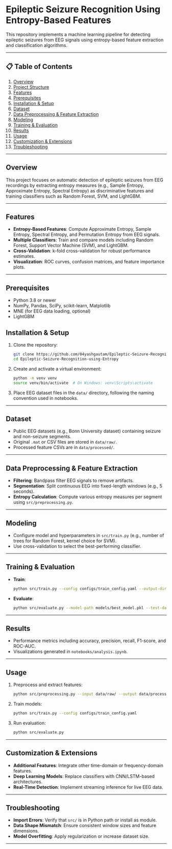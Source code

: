 # Epileptic Seizure Recognition Using Entropy-Based Features

This repository implements a machine learning pipeline for detecting epileptic seizures from EEG signals using entropy-based feature extraction and classification algorithms.

---

## 📋 Table of Contents

1. [Overview](#overview)  
2. [Project Structure](#project-structure)  
3. [Features](#features)  
4. [Prerequisites](#prerequisites)  
5. [Installation & Setup](#installation--setup)  
6. [Dataset](#dataset)  
7. [Data Preprocessing & Feature Extraction](#data-preprocessing--feature-extraction)  
8. [Modeling](#modeling)  
9. [Training & Evaluation](#training--evaluation)  
10. [Results](#results)  
11. [Usage](#usage)  
12. [Customization & Extensions](#customization--extensions)  
13. [Troubleshooting](#troubleshooting)  
---

## Overview

This project focuses on automatic detection of epileptic seizures from EEG recordings by extracting entropy measures (e.g., Sample Entropy, Approximate Entropy, Spectral Entropy) as discriminative features and training classifiers such as Random Forest, SVM, and LightGBM.

---

## Features

- **Entropy-Based Features**: Compute Approximate Entropy, Sample Entropy, Spectral Entropy, and Permutation Entropy from EEG signals.  
- **Multiple Classifiers**: Train and compare models including Random Forest, Support Vector Machine (SVM), and LightGBM.  
- **Cross-Validation**: k-fold cross-validation for robust performance estimates.  
- **Visualization**: ROC curves, confusion matrices, and feature importance plots.

---

## Prerequisites

- Python 3.8 or newer  
- NumPy, Pandas, SciPy, scikit-learn, Matplotlib  
- MNE (for EEG data loading, optional)  
- LightGBM  

## Installation & Setup

1. Clone the repository:
   ```bash
   git clone https://github.com/04yashgautam/Epileptic-Seizure-Recognition-using-Entropy.git
   cd Epileptic-Seizure-Recognition-using-Entropy
   ```
2. Create and activate a virtual environment:
   ```bash
   python -m venv venv
   source venv/bin/activate  # On Windows: venv\Scripts\activate
   ```
3. Place EEG dataset files in the `data/` directory, following the naming convention used in notebooks.

---

## Dataset

- Public EEG datasets (e.g., Bonn University dataset) containing seizure and non-seizure segments.  
- Original `.mat` or CSV files are stored in `data/raw/`.  
- Processed feature CSVs are in `data/processed/`.

---

## Data Preprocessing & Feature Extraction

- **Filtering**: Bandpass filter EEG signals to remove artifacts.  
- **Segmentation**: Split continuous EEG into fixed-length windows (e.g., 5 seconds).  
- **Entropy Calculation**: Compute various entropy measures per segment using `src/preprocessing.py`.

---

## Modeling

- Configure model and hyperparameters in `src/train.py` (e.g., number of trees for Random Forest, kernel choice for SVM).  
- Use cross-validation to select the best-performing classifier.

---

## Training & Evaluation

- **Train**:
  ```bash
  python src/train.py --config configs/train_config.yaml --output-dir models/
  ```
- **Evaluate**:
  ```bash
  python src/evaluate.py --model-path models/best_model.pkl --test-data data/processed/test_features.csv
  ```

---

## Results

- Performance metrics including accuracy, precision, recall, F1-score, and ROC-AUC.  
- Visualizations generated in `notebooks/analysis.ipynb`.

---

## Usage

1. Preprocess and extract features:
   ```bash
   python src/preprocessing.py --input data/raw/ --output data/processed/
   ```
2. Train models:
   ```bash
   python src/train.py --config configs/train_config.yaml
   ```
3. Run evaluation:
   ```bash
   python src/evaluate.py
   ```

---

## Customization & Extensions

- **Additional Features**: Integrate other time-domain or frequency-domain features.  
- **Deep Learning Models**: Replace classifiers with CNN/LSTM-based architectures.  
- **Real-Time Detection**: Implement streaming inference for live EEG data.

---

## Troubleshooting

- **Import Errors**: Verify that `src/` is in Python path or install as module.  
- **Data Shape Mismatch**: Ensure consistent window sizes and feature dimensions.  
- **Model Overfitting**: Apply regularization or increase dataset size.
  
---
